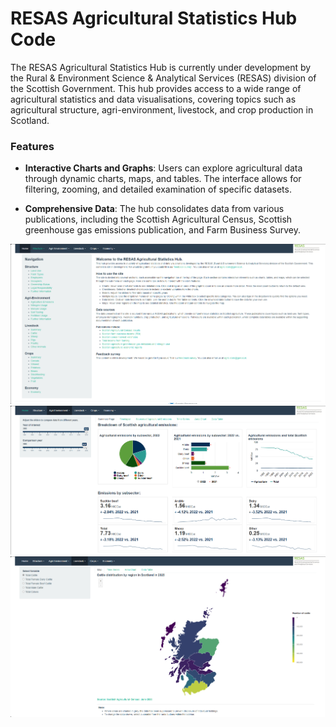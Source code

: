 # RESAS Agricultural Statistics Hub Code

The RESAS Agricultural Statistics Hub is currently under development by the Rural & Environment Science & Analytical Services (RESAS) division of the Scottish Government. This hub provides access to a wide range of agricultural statistics and data visualisations, covering topics such as agricultural structure, agri-environment, livestock, and crop production in Scotland.

### Features

-   **Interactive Charts and Graphs**: Users can explore agricultural data through dynamic charts, maps, and tables. The interface allows for filtering, zooming, and detailed examination of specific datasets.

-   **Comprehensive Data**: The hub consolidates data from various publications, including the Scottish Agricultural Census, Scottish greenhouse gas emissions publication, and Farm Business Survey.

![](images/resas_homepage.PNG) ![](images/paste-E969C757.png) ![](images/paste-24C27C51.png)
